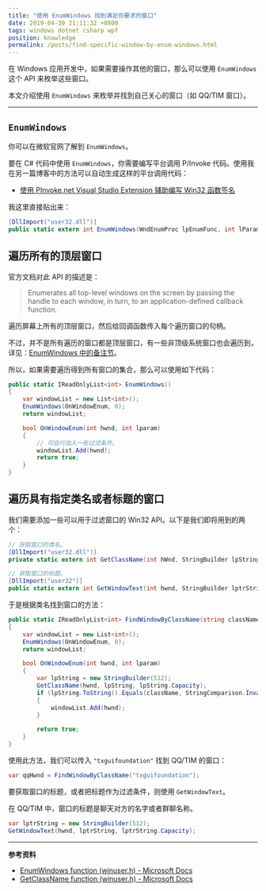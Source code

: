 ```yaml
---
title: "使用 EnumWindows 找到满足你要求的窗口"
date: 2019-04-30 21:11:32 +0800
tags: windows dotnet csharp wpf
position: knowledge
permalink: /posts/find-specific-window-by-enum-windows.html
---
```


在 Windows 应用开发中，如果需要操作其他的窗口，那么可以使用 `EnumWindows` 这个 API 来枚举这些窗口。

本文介绍使用 `EnumWindows` 来枚举并找到自己关心的窗口（如 QQ/TIM 窗口）。

---

<div id="toc"></div>

## `EnumWindows`

你可以在微软官网了解到 `EnumWindows`。

要在 C# 代码中使用 `EnumWindows`，你需要编写平台调用 P/Invoke 代码。使用我在另一篇博客中的方法可以自动生成这样的平台调用代码：

- [使用 PInvoke.net Visual Studio Extension 辅助编写 Win32 函数签名](/post/pinvoke-net-visual-studio-extension)

我这里直接贴出来：

```csharp
[DllImport("user32.dll")]
public static extern int EnumWindows(WndEnumProc lpEnumFunc, int lParam);
```

## 遍历所有的顶层窗口

官方文档对此 API 的描述是：

> Enumerates all top-level windows on the screen by passing the handle to each window, in turn, to an application-defined callback function.

遍历屏幕上所有的顶层窗口，然后给回调函数传入每个遍历窗口的句柄。

不过，并不是所有遍历的窗口都是顶层窗口，有一些非顶级系统窗口也会遍历到，详见：[EnumWindows 中的备注节](https://docs.microsoft.com/en-us/windows/desktop/api/winuser/nf-winuser-enumwindows#remarks)。

所以，如果需要遍历得到所有窗口的集合，那么可以使用如下代码：

```csharp
public static IReadOnlyList<int> EnumWindows()
{
    var windowList = new List<int>();
    EnumWindows(OnWindowEnum, 0);
    return windowList;

    bool OnWindowEnum(int hwnd, int lparam)
    {
        // 可自行加入一些过滤条件。
        windowList.Add(hwnd);
        return true;
    }
}
```

## 遍历具有指定类名或者标题的窗口

我们需要添加一些可以用于过滤窗口的 Win32 API。以下是我们即将用到的两个：

```csharp
// 获取窗口的类名。
[DllImport("user32.dll")]
private static extern int GetClassName(int hWnd, StringBuilder lpString, int nMaxCount);

// 获取窗口的标题。
[DllImport("user32")]
public static extern int GetWindowText(int hwnd, StringBuilder lptrString, int nMaxCount);
```

于是根据类名找到窗口的方法：

```csharp
public static IReadOnlyList<int> FindWindowByClassName(string className)
{
    var windowList = new List<int>();
    EnumWindows(OnWindowEnum, 0);
    return windowList;

    bool OnWindowEnum(int hwnd, int lparam)
    {
        var lpString = new StringBuilder(512);
        GetClassName(hwnd, lpString, lpString.Capacity);
        if (lpString.ToString().Equals(className, StringComparison.InvariantCultureIgnoreCase))
        {
            windowList.Add(hwnd);
        }

        return true;
    }
}
```

使用此方法，我们可以传入 `"txguifoundation"` 找到 QQ/TIM 的窗口：

```csharp
var qqHwnd = FindWindowByClassName("txguifoundation");
```

要获取窗口的标题，或者把标题作为过滤条件，则使用 `GetWindowText`。

在 QQ/TIM 中，窗口的标题是聊天对方的名字或者群聊名称。

```csharp
var lptrString = new StringBuilder(512);
GetWindowText(hwnd, lptrString, lptrString.Capacity);
```

---

**参考资料**

- [EnumWindows function (winuser.h) - Microsoft Docs](https://docs.microsoft.com/en-us/windows/desktop/api/winuser/nf-winuser-enumwindows)
- [GetClassName function (winuser.h) - Microsoft Docs](https://docs.microsoft.com/en-us/windows/desktop/api/winuser/nf-winuser-getclassname)

